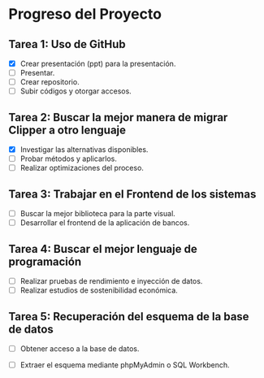 # Progreso del Proyecto

## Tarea 1: Uso de GitHub
- [x] Crear presentación (ppt) para la presentación.
- [ ] Presentar.
- [ ] Crear repositorio.
- [ ] Subir códigos y otorgar accesos.

## Tarea 2: Buscar la mejor manera de migrar Clipper a otro lenguaje
- [x] Investigar las alternativas disponibles.
- [ ] Probar métodos y aplicarlos.
- [ ] Realizar optimizaciones del proceso.

## Tarea 3: Trabajar en el Frontend de los sistemas
- [ ] Buscar la mejor biblioteca para la parte visual.
- [ ] Desarrollar el frontend de la aplicación de bancos.

## Tarea 4: Buscar el mejor lenguaje de programación
- [ ] Realizar pruebas de rendimiento e inyección de datos.
- [ ] Realizar estudios de sostenibilidad económica.

## Tarea 5: Recuperación del esquema de la base de datos
- [ ] Obtener acceso a la base de datos.
- [ ] Extraer el esquema mediante phpMyAdmin o SQL Workbench.

